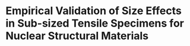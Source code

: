 # Empirical Validation of Size Effects in Sub-sized Tensile Specimens for Nuclear Structural Materials
